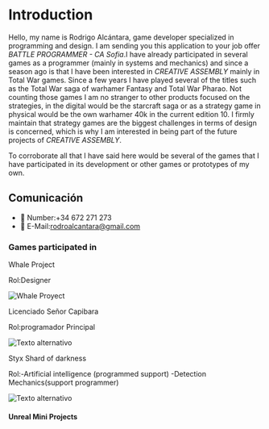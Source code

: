 # Introduction

Hello, my name is Rodrigo Alcántara, game developer specialized in programming and design. I am sending you this application to your job offer *BATTLE PROGRAMMER - CA Sofia*.I have already participated in several games as a programmer (mainly in systems and mechanics) and since a season ago is that I have been interested in *CREATIVE ASSEMBLY* mainly in Total War games. Since a few years I have played several of the titles such as the Total War saga of warhamer Fantasy and Total War Pharao. Not counting those games I am no stranger to other products focused on the strategies, in the digital would be the starcraft saga or as a strategy game in physical would be the own warhamer 40k in the current edition 10. I firmly maintain that strategy games are the biggest challenges in terms of design is concerned, which is why I am interested in being part of the future projects of *CREATIVE ASSEMBLY*.

To corroborate all that I have said here would be several of the games that I have participated in its development or other games or prototypes of my own.

## Comunicación

- 💬 Number:+34 672 271 273 
- 📧 E-Mail:rodroalcantara@gmail.com

### Games participated in
Whale Project

Rol:Designer

![Whale Proyect](https://img.itch.zone/aW1nLzE1NjA4OTYyLmpwZw==/315x250%23c/qt%2BDtV.jpg)

Licenciado Señor Capibara

Rol:programador Principal

![Texto alternativo](https://ggjv4.s3.us-west-1.amazonaws.com/files/styles/sidebar_full/s3/games/2025/818587/featured/Sprite-0001.gif?VersionId=KsOZfUFPEY68iJUApFvn7eXHLBpBMFoO&itok=Vfqyr0vY)

Styx Shard of darkness

Rol:-Artificial intelligence (programmed support)
-Detection Mechanics(support programmer)


![Texto alternativo](https://upload.wikimedia.org/wikipedia/en/4/4b/Styx_Shards_of_Darkness_Cover_Art.jpg)

#### Unreal Mini Projects






